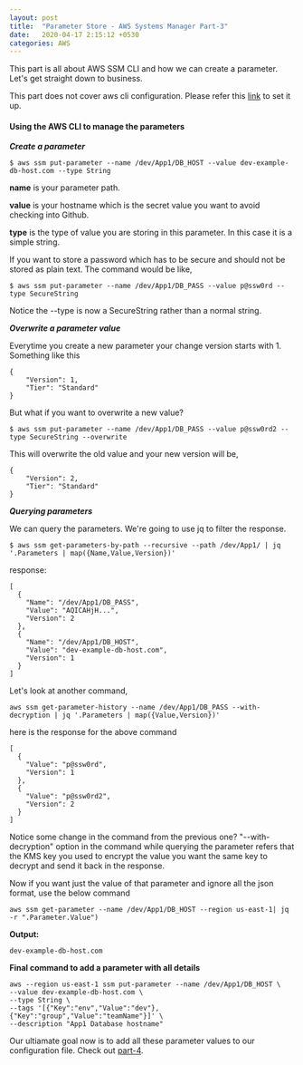 ```yaml
---
layout: post
title:  "Parameter Store - AWS Systems Manager Part-3"
date:   2020-04-17 2:15:12 +0530
categories: AWS
---
```


This part is all about AWS SSM CLI and how we can create a parameter. Let's get straight down to business. 

This part does not cover aws cli configuration. Please refer this [link](https://docs.aws.amazon.com/cli/latest/userguide/cli-chap-configure.html) to set it up.



#### Using the AWS CLI to manage the parameters

_**Create a parameter**_

```
$ aws ssm put-parameter --name /dev/App1/DB_HOST --value dev-example-db-host.com --type String
```

**name** is your parameter path.

**value** is your hostname which is the secret value you want to avoid checking into Github.

**type** is the type of value you are storing in this parameter. In this case it is a simple string.

If you want to store a password which has to be secure and should not be stored as plain text. The command would be like,

```
$ aws ssm put-parameter --name /dev/App1/DB_PASS --value p@ssw0rd --type SecureString
```

Notice the --type is now a SecureString rather than a normal string.


_**Overwrite a parameter value**_

Everytime you create a new parameter your change version starts with 1. Something like this

```
{
    "Version": 1,
    "Tier": "Standard"
}
```

But what if you want to overwrite a new value?

```
$ aws ssm put-parameter --name /dev/App1/DB_PASS --value p@ssw0rd2 --type SecureString --overwrite
```

This will overwrite the old value and your new version will be,

```
{
    "Version": 2,
    "Tier": "Standard"
}
```


_**Querying parameters**_

We can query the parameters. We're going to use jq to filter the response.

```
$ aws ssm get-parameters-by-path --recursive --path /dev/App1/ | jq '.Parameters | map({Name,Value,Version})'
```

response:
```
[
  {
    "Name": "/dev/App1/DB_PASS",
    "Value": "AQICAHjH...",
    "Version": 2
  },
  {
    "Name": "/dev/App1/DB_HOST",
    "Value": "dev-example-db-host.com",
    "Version": 1
  }
]
```

Let's look at another command,

```
aws ssm get-parameter-history --name /dev/App1/DB_PASS --with-decryption | jq '.Parameters | map({Value,Version})'
```

here is the response for the above command

```
[
  {
    "Value": "p@ssw0rd",
    "Version": 1
  },
  {
    "Value": "p@ssw0rd2",
    "Version": 2
  }
]
```

Notice some change in the command from the previous one? "--with-decryption" option in the command while querying the parameter refers that the KMS key you used to encrypt the value you want the same key to decrypt and send it back in the response.

Now if you want just the value of that parameter and ignore all the json format, use the below command

```
aws ssm get-parameter --name /dev/App1/DB_HOST --region us-east-1| jq -r ".Parameter.Value")
```

**Output:**
```
dev-example-db-host.com
```


**Final command to add a parameter with all details**
```
aws --region us-east-1 ssm put-parameter --name /dev/App1/DB_HOST \
--value dev-example-db-host.com \
--type String \
--tags '[{"Key":"env","Value":"dev"},{"Key":"group","Value":"teamName"}]' \
--description "App1 Database hostname"
```

Our ultiamate goal now is to add all these parameter values to our configuration file. Check out [part-4]().